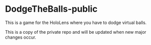# DodgeTheBalls-public
This is a game for the HoloLens where you have to dodge virtual balls.

This is a copy of the private repo and will be updated when new major changes occur.
